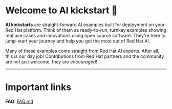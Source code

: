 # Welcome to AI kickstart :wave: 

**AI kickstarts** are straight-forward AI examples built for deployment on
your Red Hat platform. Think of them as ready-to-run, turnkey examples showing
real use cases and innovations using open source software. They're here to
jump-start your journey and help you get the most out of Red Hat AI.


Many of these examples come straight from Red Hat AI experts. After all, this is
our day job! Contributions from Red Hat partners and the community are not just
welcome, they are *encouraged*!


---
# Important links

**FAQ**:
[FAQ.md](FAQ.md)

